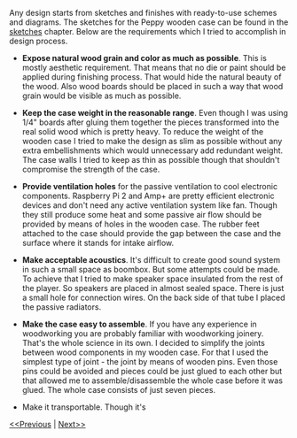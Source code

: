 Any design starts from sketches and finishes with ready-to-use schemes and diagrams. The sketches for the Peppy wooden case can be found in the [sketches](https://github.com/project-owner/Peppy.doc/wiki/Sketches) chapter. Below are the requirements which I tried to accomplish in design process.

* **Expose natural wood grain and color as much as possible**. This is mostly aesthetic requirement. That means that no die or paint should be applied during finishing process. That would hide the natural beauty of the wood. Also wood boards should be placed in such a way that wood grain would be visible as much as possible.

* **Keep the case weight in the reasonable range**. Even though I was using 1/4" boards after gluing them together the pieces transformed into the real solid wood which is pretty heavy. To reduce the weight of the wooden case I tried to make the design as slim as possible without any extra embellishments which would unnecessary add redundant weight. The case walls I tried to keep as thin as possible though that shouldn't compromise the strength of the case. 

* **Provide ventilation holes** for the passive ventilation to cool electronic components. Raspberry Pi 2 and Amp+ are pretty efficient electronic devices and don't need any active ventilation system like fan. Though they still produce some heat and some passive air flow should be provided by means of holes in the wooden case. The rubber feet attached to the case should provide the gap between the case and the surface where it stands for intake airflow. 

* **Make acceptable acoustics**. It's difficult to create good sound system in such a small space as boombox. But some attempts could be made. To achieve that I tried to make speaker space insulated from the rest of the player. So speakers are placed in almost sealed space. There is just a small hole for connection wires. On the back side of that tube I placed the passive radiators.

* **Make the case easy to assemble**. If you have any experience in woodworking you are probably familiar with woodworking joinery. That's the whole science in its own. I decided to simplify the joints between wood components in my wooden case. For that I used the simplest type of joint - the joint by means of wooden pins. Even those pins could be avoided and pieces could be just glued to each other but that allowed me to assemble/disassemble the whole case before it was glued. The whole case consists of just seven pieces.

* Make it transportable. Though it's 

[<<Previous](https://github.com/project-owner/Peppy.doc/wiki/Woodware) | [Next>>](https://github.com/project-owner/Peppy.doc/wiki/Sawing)